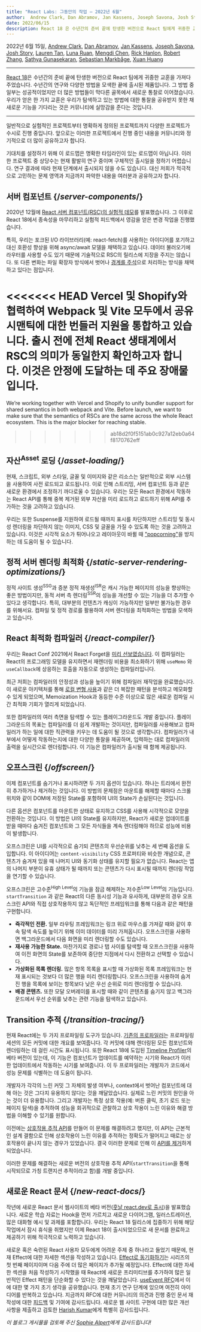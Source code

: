 ```yaml
---
title: "React Labs: 그동안의 작업 – 2022년 6월"
author:  Andrew Clark, Dan Abramov, Jan Kassens, Joseph Savona, Josh Story, Lauren Tan, Luna Ruan, Mengdi Chen, Rick Hanlon, Robert Zhang, Sathya Gunasekaran, Sebastian Markbage, and Xuan Huang
date: 2022/06/15
description: React 18 은 수년간의 준비 끝에 탄생한 버전으로 React 팀에게 귀중한 교훈을 가져다주었습니다. 수년간의 연구와 다양한 경로를 모색한 끝에 출시된 제품입니다. 그 경로 중 일부는 성공적이었지만 더 많은 경로가 막다른 골목에서 새로운 인사이트로 이어졌습니다. 우리가 얻은 한 가지 교훈은 우리가 탐색하고 있는 경로에 대한 인사이트를 공유받지 못한 채 새로운 기능을 기다리는 것은 커뮤니티에 실망감을 준다는 것입니다.
---
```


2022년 6월 15일, [Andrew Clark](https://twitter.com/acdlite), [Dan Abramov](https://twitter.com/dan_abramov), [Jan Kassens](https://twitter.com/kassens), [Joseph Savona](https://twitter.com/en_JS), [Josh Story](https://twitter.com/joshcstory), [Lauren Tan](https://twitter.com/potetotes), [Luna Ruan](https://twitter.com/lunaruan), [Mengdi Chen](https://twitter.com/mengdi_en), [Rick Hanlon](https://twitter.com/rickhanlonii), [Robert Zhang](https://twitter.com/jiaxuanzhang01), [Sathya Gunasekaran](https://twitter.com/_gsathya), [Sebastian Markbåge](https://twitter.com/sebmarkbage), [Xuan Huang](https://twitter.com/Huxpro)

---

<Intro>

[React 18](/blog/2022/03/29/react-v18)은 수년간의 준비 끝에 탄생한 버전으로 React 팀에게 귀중한 교훈을 가져다주었습니다. 수년간의 연구와 다양한 방법을 모색한 끝에 출시된 제품입니다. 그 방법 중 일부는 성공적이었지만 더 많은 방법들이 막다른 골목에서 새로운 통찰로 이어졌습니다. 우리가 얻은 한 가지 교훈은 우리가 탐색하고 있는 방법에 대한 통찰을 공유받지 못한 채 새로운 기능을 기다리는 것은 커뮤니티에 실망감을 준다는 것입니다.

</Intro>

---

일반적으로 실험적인 프로젝트부터 명확하게 정의된 프로젝트까지 다양한 프로젝트가 수시로 진행 중입니다. 앞으로는 이러한 프로젝트에서 진행 중인 내용을 커뮤니티와 정기적으로 더 많이 공유하고자 합니다.

기대치를 설정하기 위해 이 로드맵은 명확한 타임라인이 있는 로드맵이 아닙니다. 이러한 프로젝트 중 상당수는 현재 활발히 연구 중이며 구체적인 출시일을 정하기 어렵습니다. 연구 결과에 따라 현재 단계에서 출시되지 않을 수도 있습니다. 대신 저희가 적극적으로 고민하는 문제 영역과 지금까지 파악한 내용을 여러분과 공유하고자 합니다.

## 서버 컴포넌트 {/*server-components*/}

2020년 12월에 [React 서버 컴포넌트(RSC)의 실험적 데모](https://legacy.reactjs.org/blog/2020/12/21/data-fetching-with-react-server-components.html)를 발표했습니다. 그 이후로 React 18에서 종속성을 마무리하고 실험적 피드백에서 영감을 얻은 변경 작업을 진행했습니다.

특히, 우리는 포크된 I/O 라이브러리(예: react-fetch)를 사용하는 아이디어를 포기하고 대신 호환성 향상을 위해 async/await 모델을 채택하고 있습니다. 데이터 불러오기에 라우터를 사용할 수도 있기 때문에 기술적으로 RSC의 릴리스에 지장을 주지는 않습니다. 또 다른 변화는 파일 확장자 방식에서 벗어나 [경계를 주석](https://github.com/reactjs/rfcs/pull/189#issuecomment-1116482278)으로 처리하는 방식을 채택하고 있다는 점입니다.

<<<<<<< HEAD
Vercel 및 Shopify와 협력하여 Webpack 및 Vite 모두에서 공유 시맨틱에 대한 번들러 지원을 통합하고 있습니다. 출시 전에 전체 React 생태계에서 RSC의 의미가 동일한지 확인하고자 합니다. 이것은 안정에 도달하는 데 주요 장애물입니다.
=======
We’re working together with Vercel and Shopify to unify bundler support for shared semantics in both webpack and Vite. Before launch, we want to make sure that the semantics of RSCs are the same across the whole React ecosystem. This is the major blocker for reaching stable.
>>>>>>> ab18d2f0f5151ab0c927a12eb0a64f8170762eff

## 자산<sup>Asset</sup> 로딩 {/*asset-loading*/}

현재, 스크립트, 외부 스타일, 글꼴 및 이미지와 같은 리소스는 일반적으로 외부 시스템을 사용하여 사전 로드되고 로드됩니다. 이로 인해 스트리밍, 서버 컴포넌트 등과 같은 새로운 환경에서 조정하기 까다로울 수 있습니다.
우리는 모든 React 환경에서 작동하는 React API를 통해 중복 제거된 외부 자산을 미리 로드하고 로드하기 위해 API를 추가하는 것을 고려하고 있습니다.

우리는 또한 Suspense를 지원하여 로드될 때까지 표시를 차단하지만 스트리밍 및 동시성 렌더링을 차단하지 않는 이미지, CSS 및 글꼴을 가질 수 있도록 하는 것을 고려하고 있습니다. 이것은 시각적 요소가 튀어나오고 레이아웃이 바뀔 때 ["popcorning"](https://twitter.com/sebmarkbage/status/1516852731251724293)을 방지하는 데 도움이 될 수 있습니다.

## 정적 서버 렌더링 최적화 {/*static-server-rendering-optimizations*/}

정적 사이트 생성<sup>SSG</sup>과 증분 정적 재생성<sup>ISR</sup>은 캐시 가능한 페이지의 성능을 향상하는 좋은 방법이지만, 동적 서버 측 렌더링<sup>SSR</sup>의 성능을 개선할 수 있는 기능을 더 추가할 수 있다고 생각합니다. 특히, 대부분의 컨텐츠가 캐싱이 가능하지만 일부만 불가능한 경우를 위해서요. 컴파일 및 정적 경로를 활용하여 서버 렌더링을 최적화하는 방법을 모색하고 있습니다.

## React 최적화 컴파일러 {/*react-compiler*/}

우리는 React Conf 2021에서 React Forget을 [미리 선보였습니다](https://www.youtube.com/watch?v=lGEMwh32soc). 이 컴파일러는 React의 프로그래밍 모델을 유지하면서 재렌더링 비용을 최소화하기 위해 `useMemo` 와 `useCallback`에 상응하는 호출을 자동으로 생성하는 컴파일러입니다.

최근 저희는 컴파일러의 안정성과 성능을 높이기 위해 컴파일러 재작업을 완료했습니다. 이 새로운 아키텍처를 통해 [로컬 변형 사용](/learn/keeping-components-pure#local-mutation-your-components-little-secret)과 같은 더 복잡한 패턴을 분석하고 메모화할 수 있게 되었으며, Memoization Hook과 동등한 수준 이상으로 많은 새로운 컴파일 시간 최적화 기회가 열리게 되었습니다.

또한 컴파일러의 여러 측면을 탐색할 수 있는 플레이그라운드도 개발 중입니다. 플레이그라운드의 목표는 컴파일러를 더 쉽게 개발하는 것이지만, 컴파일러를 사용해보고 컴파일러가 하는 일에 대한 직관력을 키우는 데 도움이 될 것으로 생각합니다. 컴파일러가 내부에서 어떻게 작동하는지에 대한 다양한 통찰을 제공하며, 입력하는 대로 컴파일러의 출력을 실시간으로 렌더링합니다. 이 기능은 컴파일러가 출시될 때 함께 제공됩니다.

## 오프스크린 {/*offscreen*/}

이제 컴포넌트를 숨기거나 표시하려면 두 가지 옵션이 있습니다. 하나는 트리에서 완전히 추가하거나 제거하는 것입니다. 이 방법의 문제점은 마운트를 해제할 때마다 스크롤 위치와 같이 DOM에 저장된 State를 포함하여 UI의 State가 손실된다는 것입니다.

다른 옵션은 컴포넌트를 마운트한 상태로 유지하고 CSS를 사용해 시각적으로 모양을 전환하는 것입니다. 이 방법은 UI의 State를 유지하지만, React가 새로운 업데이트를 받을 때마다 숨겨진 컴포넌트와 그 모든 자식들을 계속 렌더링해야 하므로 성능에 비용이 발생합니다.

오프스크린은 UI를 시각적으로 숨기되 콘텐츠의 우선순위를 낮추는 세 번째 옵션을 도입합니다. 이 아이디어는 `content-visibility` CSS 프로퍼티와 비슷한 개념으로, 콘텐츠가 숨겨져 있을 때 나머지 UI와 동기화 상태를 유지할 필요가 없습니다. React는 앱의 나머지 부분이 유휴 상태가 될 때까지 또는 콘텐츠가 다시 표시될 때까지 렌더링 작업을 연기할 수 있습니다.

오프스크린은 고수준<sup>High Level</sup>의 기능을 잠금 해제하는 저수준<sup>Low Level</sup>의 기능입니다. `startTransition` 과 같은 React의 다른 동시성 기능과 유사하게, 대부분의 경우 오프스크린 API와 직접 상호작용하지 않고 독단적인 프레임워크를 통해 다음과 같은 패턴을 구현합니다.

* **즉각적인 전환.** 일부 라우팅 프레임워크는 링크 위로 마우스를 가져갈 때와 같이 후속 탐색 속도를 높이기 위해 이미 데이터를 미리 가져옵니다. 오프스크린을 사용하면 백그라운드에서 다음 화면을 미리 렌더링할 수도 있습니다.
* **재사용 가능한 State.** 마찬가지로 경로나 탭 사이를 탐색할 때 오프스크린을 사용하여 이전 화면의 State를 보존하여 중단한 지점에서 다시 전환하고 선택할 수 있습니다.
* **가상화된 목록 렌더링.** 많은 항목 목록을 표시할 때 가상화된 목록 프레임워크는 현재 표시되는 것보다 더 많은 행을 미리 렌더링합니다. 오프스크린을 사용하여 숨겨진 행을 목록에 보이는 항목보다 낮은 우선 순위로 미리 렌더링할 수 있습니다.
* **배경 콘텐츠.** 또한 모달 오버레이를 표시할 때와 같이 콘텐츠를 숨기지 않고 백그라운드에서 우선 순위를 낮추는 관련 기능을 탐색하고 있습니다.

## Transition 추적 {/*transition-tracing*/}

현재 React에는 두 가지 프로파일링 도구가 있습니다. [기존의 프로파일러](https://legacy.reactjs.org/blog/2018/09/10/introducing-the-react-profiler.html)는 프로파일링 세션의 모든 커밋에 대한 개요를 보여줍니다. 각 커밋에 대해 렌더링된 모든 컴포넌트와 렌더링하는 데 걸린 시간도 표시됩니다. 또한 React 18에 도입된 [Timeline Profiler](https://github.com/reactwg/react-18/discussions/76)의 베타 버전이 있는데, 이 기능은 컴포넌트가 업데이트를 예약하는 시기와 React가 이러한 업데이트에서 작동하는 시기를 보여줍니다. 이 두 프로파일러는 개발자가 코드에서 성능 문제를 식별하는 데 도움이 됩니다.

개발자가 각각의 느린 커밋 그 자체의 발생 여부나, context에서 벗어난 컴포넌트에 대해 아는 것은 그다지 유용하지 않다는 것을 깨달았습니다. 실제로 느린 커밋의 원인을 아는 것이 더 유용합니다. 그리고 개발자는 특정 상호 작용(예: 버튼 클릭, 초기 로드 또는 페이지 탐색)을 추적하여 성능을 회귀적으로 관찰하고 상호 작용이 느린 이유와 해결 방법을 이해할 수 있기를 원합니다.

이전에는 [상호작용 추적 API](https://gist.github.com/bvaughn/8de925562903afd2e7a12554adcdda16)를 만들어 이 문제를 해결하려고 했지만, 이 API는 근본적인 설계 결함으로 인해 상호작용이 느린 이유를 추적하는 정확도가 떨어지고 때로는 상호작용이 끝나지 않는 경우가 있었습니다. 결국 이러한 문제로 인해 이 [API를 제거](https://github.com/facebook/react/pull/20037)하게 되었습니다.

이러한 문제를 해결하는 새로운 버전의 상호작용 추적 API(`startTransition`을 통해 시작되므로 가칭 트랜지션 추적이라고 함)를 개발 중입니다.

## 새로운 React 문서 {/*new-react-docs*/}

작년에 새로운 React 문서 웹사이트의 베타 버전([훗날 react.dev로 출시](/blog/2023/03/16/introducing-react-dev))을 발표했습니다. 새로운 학습 자료는 Hook을 먼저 가르치고 새로운 다이어그램, 일러스트레이션, 많은 대화형 예시 및 과제를 포함합니다. 우리는 React 18 릴리스에 집중하기 위해 해당 작업에서 잠시 휴식을 취했지만 이제 React 18이 출시되었으므로 새 문서를 완료하고 제공하기 위해 적극적으로 노력하고 있습니다.

새로운 혹은 숙련된 React 사용자 모두에게 어려운 주제 중 하나라고 들었기 때문에, 현재 Effect에 대한 자세한 섹션을 작성하고 있습니다. [Effect로 동기화하기](/learn/synchronizing-with-effects)는 시리즈의 첫 번째 페이지이며 다음 주에 더 많은 페이지가 추가될 예정입니다. Effect에 대한 자세한 섹션을 처음 작성하기 시작했을 때 React에 새로운 프리미티브를 추가하여 많은 일반적인 Effect 패턴을 단순화할 수 있다는 것을 깨달았습니다. [useEvent RFC](https://github.com/reactjs/rfcs/pull/220)에서 이에 대한 몇 가지 초기 생각을 공유했습니다. 현재 초기 연구 단계에 있으며 여전히 아이디어를 반복하고 있습니다. 지금까지 RFC에 대한 커뮤니티의 의견과 진행 중인 문서 재작성에 대한 [피드백](https://github.com/reactjs/react.dev/issues/3308) 및 기여에 감사드립니다. 새로운 웹 사이트 구현에 대한 많은 개선 사항을 제출하고 검토한 [Harish Kumar](https://github.com/harish-sethuraman)에게 특별히 감사드립니다.

*이 블로그 게시물을 검토해 주신 [Sophie Alpert](https://twitter.com/sophiebits)에게 감사드립니다!*
